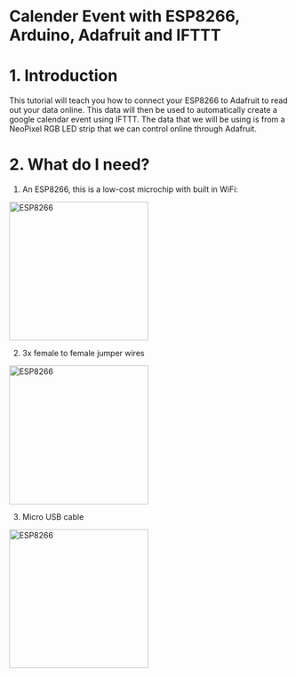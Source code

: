 # Calender Event with ESP8266, Arduino, Adafruit and IFTTT

# 1. Introduction

This tutorial will teach you how to connect your ESP8266 to Adafruit to read out your data online. This data will then be used to automatically create a google calendar event using IFTTT. The data that we will be using is from a NeoPixel RGB LED strip that we can control online through Adafruit.

# 2. What do I need?

1. An ESP8266, this is a low-cost microchip with built in WiFi:

<img src="https://gloimg.gbtcdn.com/gb/pdm-product-pic/Electronic/2017/06/13/goods-img/1501699031787010991.jpg" alt="ESP8266" width="250px">

2. 3x female to female jumper wires

<img src="https://cdn.sparkfun.com//assets/parts/9/6/1/4/12796-00.jpg" alt="ESP8266" width="250px">

3. Micro USB cable

<img src="https://images-na.ssl-images-amazon.com/images/I/81Ays2GXOPL._SX569_.jpg" alt="ESP8266" width="250px">
